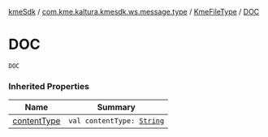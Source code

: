 [kmeSdk](../../index.md) / [com.kme.kaltura.kmesdk.ws.message.type](../index.md) / [KmeFileType](index.md) / [DOC](./-d-o-c.md)

# DOC

`DOC`

### Inherited Properties

| Name | Summary |
|---|---|
| [contentType](content-type.md) | `val contentType: `[`String`](https://kotlinlang.org/api/latest/jvm/stdlib/kotlin/-string/index.html) |
